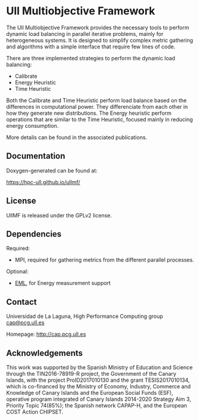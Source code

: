Ull Multiobjective Framework 
==========================
The Ull Multiobjective Framework provides the necessary tools to perform 
dynamic load balancing in parallel iterative problems, mainly for heterogeneous systems. It is designed to simplify
complex metric gathering and algorithms with a simple interface that require few lines of code.

There are three implemented strategies to perform the dynamic load balancing:

* Calibrate
* Energy Heuristic
* Time Heuristic

Both the Calibrate and Time Heuristic perform load balance based on the differences in computational power.
They differenciate from each other in how they generate new distributions.
The Energy heuristic perform operations that are similar to the Time Heuristic, focused mainly in reducing energy
consumption.

More details can be found in the associated publications.

Documentation
-------------

Doxygen-generated can be found at:

https://hpc-ull.github.io/ullmf/

License
-------
UllMF is released under the GPLv2 license.

Dependencies
------------
Required:
* MPI, required for gathering metrics from the different parallel processes. 

Optional:
* [EML](https://github.com/HPC-ULL/eml), for Energy measurement support

Contact
-------
Universidad de La Laguna, High Performance Computing group <cap@pcg.ull.es>

Homepage: http://cap.pcg.ull.es

Acknowledgements
----------------

This work was supported by the Spanish Ministry of Education and Science through
the TIN2016-78919-R project, the Government of the Canary Islands,
with the project ProID2017010130 and the grant TESIS2017010134, which is
co-financed by the Ministry of Economy, Industry, Commerce and Knowledge of Canary Islands and 
the European Social Funds (ESF), operative program integrated of Canary Islands 2014-2020
Strategy Aim 3, Priority Topic 74(85\%); the Spanish network CAPAP-H, and the European COST Action CHIPSET.


